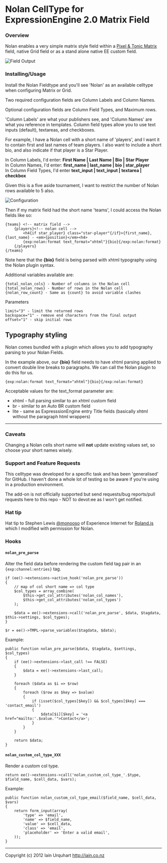 # Nolan CellType for ExpressionEngine 2.0 Matrix Field

### Overview

Nolan enables a very simple matrix style field within a [Pixel & Tonic Matrix](http://pixelandtonic.com/matrix) field, native Grid field or as a stand alone native EE custom field.

![Field Output](http://f.cl.ly/items/3x2y3w2K3P1n2e1y0l31/Image%202014.01.10%203%3A56%3A48%20PM.png)

### Installing/Usage
Install the Nolan Fieldtype and you'll see 'Nolan' as an available celltype when configuring Matrix or Grid.

Two required configuration fields are Column Labels and Column Names.

Optional configuration fields are Column Field Types, and Maximum rows.

'Column Labels' are what your publishers see, and 'Column Names' are what you reference in templates. Column field types allow you to use text inputs (default), textareas, and checkboxes.

For example, I have a Nolan cell with a short name of 'players', and I want it to contain first and last names of team players. I also want to include a short bio, and also indicate if that player is a Star Player.

In Column Labels, I'd enter: **First Name | Last Name | Bio | Star Player** <br />
In Column Names, I'd enter: **first_name | last_name | bio | star_player**<br />
In Column Field Types, I'd enter **text_input | text_input | textarea | checkbox**

Given this is a five aside tournament, I want to restrict the number of Nolan rows available to 5 also.

![Configuration](http://f.cl.ly/items/3C390s311L3z0D2R1U0G/Image%202014.01.10%203%3A44%3A44%20PM.png)

Then if my matrix field had the short name 'teams', I could access the Nolan fields like so:

	{teams} <!-- matrix field -->
		{players}<!-- nolan cell -->
			<h4{if star_player} class="star-player"{/if}>{first_name}, {last_name} - <em>{position}</em><h4>
			{exp:nolan:format text_format="xhtml"}{bio}{/exp:nolan:format}
		{/players}
	{/teams}

Note here that the **{bio}** field is being parsed with xhtml typography using the Nolan plugin syntax.

Additional variables available are:

	{total_nolan_cols} - Number of columns in the Nolan cell
	{total_nolan_rows} - Number of rows in the Nolan cell
	{nolan_row_count} - Same as {count} to avoid variable clashes

Parameters

	limit="3" - limit the returned rows
	backspace="1" - remove end characters from the final output
	offset="1" - skip initial rows

## Typography styling

Nolan comes bundled with a plugin which allows you to add typography parsing to your Nolan Fields.

In the example above, our **{bio}** field needs to have xhtml parsing applied to convert double line breaks to paragraphs. We can call the Nolan plugin to do this for us.

	{exp:nolan:format text_format="xhtml"}{bio}{/exp:nolan:format}

Acceptable values for the text_format parameter are:

* xhtml - full parsing similar to an xhtml custom field
* br - similar to an Auto BR custom field
* lite - same as ExpresssionEngine entry Title fields (basically xhtml without the paragraph html wrappers)

* * *

### Caveats
Changing a Nolan cells short name will **not** update existing values set, so choose your short names wisely.

### Support and Feature Requests
This celltype was developed for a specific task and has been 'generalised' for GitHub. I haven't done a whole lot of testing so be aware if you're using in a production environment.

The add-on is not officially supported but send requests/bug reports/pull requests here to this repo - NOT to devot:ee as I won't get notified. 

### Hat tip

Hat tip to Stephen Lewis [@monooso](http://twitter.com/monooso) of Experience Internet for [Roland.js](https://github.com/experience/jquery.roland.js) which I modified with permission for Nolan.

### Hooks

#### `nolan_pre_parse`

Alter the field data before rendering the custom field tag pair in an `{exp:channel:entries}` tag.

```
if (ee()->extensions->active_hook('nolan_pre_parse'))
{
	// map of col short name => col type
	$col_types = array_combine(
		$this->get_col_attributes('nolan_col_names'),
		$this->get_col_attributes('nolan_col_types')
	);

	$data = ee()->extensions->call('nolan_pre_parse', $data, $tagdata, $this->settings, $col_types);
}

$r = ee()->TMPL->parse_variables($tagdata, $data);
```

Example:

```
public function nolan_pre_parse($data, $tagdata, $settings, $col_types)
{
    if (ee()->extensions->last_call !== FALSE)
    {
        $data = ee()->extensions->last_call;
    }

    foreach ($data as $i => $row)
    {
        foreach ($row as $key => $value)
        {
            if (isset($col_types[$key]) && $col_types[$key] === 'contact_email')
            {
                $data[$i][$key] = '<a href="mailto:'.$value.'">Contact</a>';
            }
        }
    }

    return $data;
}
```

#### `nolan_custom_col_type_XXX`

Render a custom col type.

```
return ee()->extensions->call('nolan_custom_col_type_'.$type, $field_name, $cell_data, $vars);
```

Example:

```
public function nolan_custom_col_type_email($field_name, $cell_data, $vars)
{
    return form_input(array(
        'type' => 'email',
        'name' => $field_name,
        'value' => $cell_data,
        'class' => 'email',
        'placeholder' => 'Enter a valid email',
    ));
}
```

* * *

Copyright (c) 2012 Iain Urquhart
http://iain.co.nz